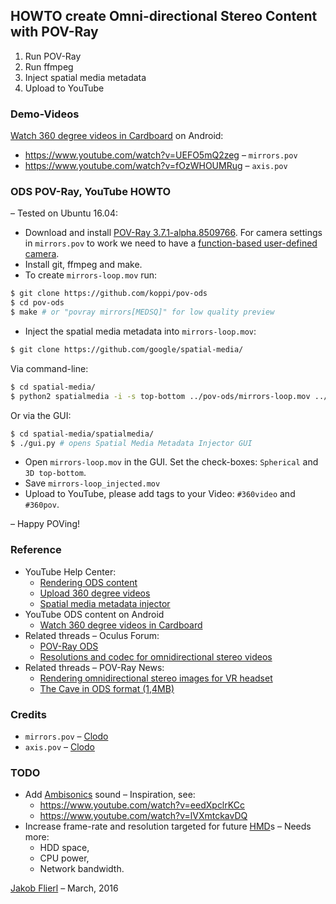 ## HOWTO create Omni-directional Stereo Content with POV-Ray

1. Run POV-Ray
2. Run ffmpeg
3. Inject spatial media metadata
4. Upload to YouTube

### Demo-Videos

[Watch 360 degree videos in Cardboard](https://support.google.com/youtube/answer/6239930?hl=en) on Android:

* https://www.youtube.com/watch?v=UEFO5mQ2zeg – ```mirrors.pov```
* https://www.youtube.com/watch?v=fOzWHOUMRug – ```axis.pov```

### ODS POV-Ray, YouTube HOWTO

– Tested on Ubuntu 16.04:

* Download and install [POV-Ray 3.7.1-alpha.8509766](https://github.com/POV-Ray/povray/releases/tag/v3.7.1-alpha.8509766%2Bav119). For camera settings in ```mirrors.pov``` to work we need to have a [function-based user-defined camera](https://github.com/POV-Ray/povray/commit/c5f8d78e2116a02daed2151e02234095fe4d5642).
* Install git, ffmpeg and make.
* To create ```mirrors-loop.mov``` run:
```bash
$ git clone https://github.com/koppi/pov-ods
$ cd pov-ods
$ make # or "povray mirrors[MEDSQ]" for low quality preview
```
* Inject the spatial media metadata into ```mirrors-loop.mov```:
```bash
$ git clone https://github.com/google/spatial-media/
```
Via command-line:
```bash
$ cd spatial-media/
$ python2 spatialmedia -i -s top-bottom ../pov-ods/mirrors-loop.mov ../pov-ods/mirrors-loop_injected.mov
```
Or via the GUI:
```bash
$ cd spatial-media/spatialmedia/
$ ./gui.py # opens Spatial Media Metadata Injector GUI
```
* Open ```mirrors-loop.mov``` in the GUI. Set the check-boxes: ```Spherical``` and ```3D top-bottom```.
* Save ```mirrors-loop_injected.mov```
* Upload to YouTube, please add tags to your Video: ```#360video``` and ```#360pov```.

– Happy POVing!

### Reference

* YouTube Help Center:
  * [Rendering ODS content](https://developers.google.com/cardboard/jump/rendering-ods-content.pdf)
  * [Upload 360 degree videos](https://support.google.com/youtube/answer/6178631?hl=en)
  * [Spatial media metadata injector](https://github.com/google/spatial-media/blob/master/spatialmedia/README.md)
* YouTube ODS content on Android
  * [Watch 360 degree videos in Cardboard](https://support.google.com/youtube/answer/6239930?hl=en)
* Related threads – Oculus Forum:
  * [POV-Ray ODS](https://forums.oculus.com/viewtopic.php?p=340018#p340018)
  * [Resolutions and codec for omnidirectional stereo videos](https://forums.oculus.com/viewtopic.php?f=20&t=30852)
* Related threads – POV-Ray News:
  * [Rendering omnidirectional stereo images for VR headset](http://news.povray.org/povray.text.scene-files/thread/%3C56e3e4b8%241%40news.povray.org%3E/)
  * [The Cave in ODS format (1,4MB)](http://news.povray.org/povray.binaries.images/thread/%3C56e6a09f%40news.povray.org%3E)

### Credits

 * ```mirrors.pov``` – [Clodo](https://www.clodo.it/blog/mirrors/)
 * ```axis.pov``` – [Clodo](https://www.clodo.it/)

### TODO

* Add [Ambisonics](https://en.wikipedia.org/wiki/Ambisonics) sound – Inspiration, see:
  * https://www.youtube.com/watch?v=eedXpclrKCc
  * https://www.youtube.com/watch?v=lVXmtckavDQ
* Increase frame-rate and resolution targeted for future [HMD](https://en.wikipedia.org/wiki/Head-mounted_display)s – Needs more:
  * HDD space,
  * CPU power,
  * Network bandwidth.

[Jakob Flierl](mailto:jakob.flierl@gmail.com) – March, 2016
